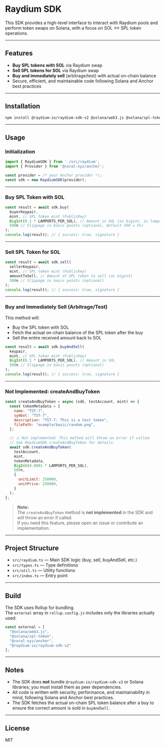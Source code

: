 # Raydium SDK

This SDK provides a high-level interface to interact with Raydium pools and perform token swaps on Solana, with a focus on SOL <-> SPL token operations.

---

## Features

- **Buy SPL tokens with SOL** via Raydium swap
- **Sell SPL tokens for SOL** via Raydium swap
- **Buy and immediately sell** (arbitrage/test) with actual on-chain balance
- Secure, efficient, and maintainable code following Solana and Anchor best practices

---

## Installation

```sh
npm install @raydium-io/raydium-sdk-v2 @solana/web3.js @solana/spl-token @coral-xyz/anchor
```

---

## Usage

### Initialization

```js
import { RaydiumSDK } from './src/raydium';
import { Provider } from '@coral-xyz/anchor';

const provider = /* your Anchor provider */;
const sdk = new RaydiumSDK(provider);
```

---

### Buy SPL Token with SOL

```js
const result = await sdk.buy(
  buyerKeypair,
  mint, // SPL token mint (PublicKey)
  BigInt(0.1 * LAMPORTS_PER_SOL), // Amount in SOL (as bigint, in lamports)
  500n // Slippage in basis points (optional, default 500 = 5%)
);
console.log(result); // { success: true, signature }
```

---

### Sell SPL Token for SOL

```js
const result = await sdk.sell(
  sellerKeypair,
  mint, // SPL token mint (PublicKey)
  amountToSell, // Amount of SPL token to sell (as bigint)
  500n // Slippage in basis points (optional)
);
console.log(result); // { success: true, signature }
```

---

### Buy and Immediately Sell (Arbitrage/Test)

This method will:
- Buy the SPL token with SOL
- Fetch the actual on-chain balance of the SPL token after the buy
- Sell the entire received amount back to SOL

```js
const result = await sdk.buyAndSell(
  keypair,
  mint, // SPL token mint (PublicKey)
  BigInt(0.1 * LAMPORTS_PER_SOL), // Amount in SOL
  500n // Slippage in basis points (optional)
);
console.log(result); // { success: true, signature }
```

---

### Not Implemented: createAndBuyToken

```js
const createAndBuyToken = async (sdk, testAccount, mint) => {
  const tokenMetadata = {
    name: "TST-7",
    symbol: "TST-7",
    description: "TST-7: This is a test token",
    filePath: "example/basic/random.png",
  };

  // ⚠️ Not implemented: This method will throw an error if called.
  // See RaydiumSDK.createAndBuyToken for details.
  await sdk.createAndBuyToken(
    testAccount,
    mint,
    tokenMetadata,
    BigInt(0.0001 * LAMPORTS_PER_SOL),
    500n,
    {
      unitLimit: 250000,
      unitPrice: 250000,
    }
  );
};
```

> **Note:**  
> The `createAndBuyToken` method is **not implemented** in the SDK and will throw an error if called.  
> If you need this feature, please open an issue or contribute an implementation.

---

## Project Structure

- `src/raydium.ts` — Main SDK logic (buy, sell, buyAndSell, etc.)
- `src/types.ts` — Type definitions
- `src/util.ts` — Utility functions
- `src/index.ts` — Entry point

---

## Build

The SDK uses Rollup for bundling.  
The `external` array in `rollup.config.js` includes only the libraries actually used:

```js
const external = [
  "@solana/web3.js",
  "@solana/spl-token",
  "@coral-xyz/anchor",
  "@raydium-io/raydium-sdk-v2"
];
```

---

## Notes

- The SDK does **not** bundle `@raydium-io/raydium-sdk-v2` or Solana libraries; you must install them as peer dependencies.
- All code is written with security, performance, and maintainability in mind, following Solana and Anchor best practices.
- The SDK fetches the actual on-chain SPL token balance after a buy to ensure the correct amount is sold in `buyAndSell`.

---

## License

MIT
